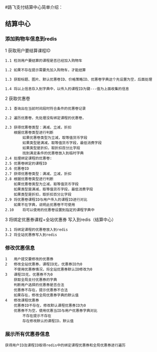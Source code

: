 #路飞支付结算中心简单介绍：


<extoc></extoc>

## 结算中心	

### 添加购物车信息到redis

1	获取用户要结算课程ID	
	
    1.1	检测用户要结算的课程是否已经加入购物车	
    	
    1.2 如果不存在提示需要先加入购物车，才能结算
    	
    1.3	获取标题、图片、默认优惠卷ID、价格策略ID、优惠卷字典这个先设置为空，后面处理	
    	
    1.4	将以上信息存入到字典中，以传入的课程ID为键---值为上面收集的信息
    		
2	获取优惠卷
		
    2.1	查询出在当前时间段时符合条件的优惠卷记录
		
    2.2	遍历优惠卷，先处理没有绑定课程的优惠卷，
		
    2.3	获得优惠卷类型：满减，立减，折扣	
		根据优惠卷类型进行判断	
			如果优惠卷类型为立减，取等值货币字段
			如果类型是满减，取等值货币字段，最低消费字段
			如果类型是折扣，取折扣百分比字段
			找到满足条件的优惠卷放入到临时字典
    2.4	处理绑定课程的优惠卷:		
    2.5	优惠卷绑定的课程ID		
    2.6	优惠卷ID		
    2.7	获得优惠卷类型：满减，立减，折扣		
    2.8	根据优惠卷类型进行判断		
		如果优惠卷类型为立减，取等值货币字段	
		如果类型是满减，取等值货币字段，最低消费字段	
		如果类型是折扣，取折扣百分比字段	
    2.9	将优惠卷课程ID与用户传入的课程ID进行对比		
		如果不在字典，说明此优惠卷不可使用	
    2.10	将可以使用的优惠卷设置到指定的课程字典中	
    	
3	将绑定优惠券课程+全站优惠券 写入到redis（结算中心）	
	
    3.1	将绑定课程的优惠卷放入到redis		
    3.2	将全站优惠券写入到redis		
			
			
### 修改优惠信息
			
    1	用户提交要修改的优惠券		
    2	修改全站优惠券，课程ID无，优惠券ID为0		
		不使用优惠券情况，将全站优惠券默认ID修改为0	
    3	课程ID无，优惠券不为0		
		获取全局支付优惠券的字典	
		判断用户选择的优惠券是否合法	
		优惠券不存在，提示优惠券不合法	
		如果存在，修改全局优惠券字典的默认值	
    4	修改课程优惠券		
		优惠券ID不存在，修改默认课程优惠券ID为0	
		优惠券不为空，使用优惠当ID与用户优惠券字典对比	
			不存在提示不存在
			存在修改默认的课程ID，默认值
			
### 展示所有优惠券信息			
	获得用户ID及课程ID取得redis中的绑定课程优惠券和全局优惠券进行遍历		
			
